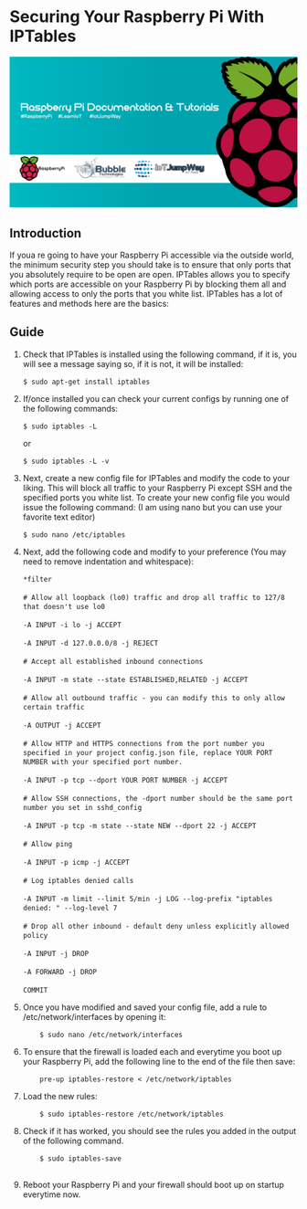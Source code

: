 # Securing Your Raspberry Pi With IPTables

![TechBubble IoT JumpWay Docs](../images/main/Raspberry-Pi-Documentation.png)  

## Introduction

If youa re going to have your Raspberry Pi accessible via the outside world, the minimum security step you should take is to ensure that only ports that you absolutely require to be open are open. IPTables allows you to specify which ports are accessible on your Raspberry Pi by blocking them all and allowing access to only the ports that you white list. IPTables has a lot of features and methods here are the basics:

## Guide

1. Check that IPTables is installed using the following command, if it is, you will see a message saying so, if it is not, it will be installed:

    ```
    $ sudo apt-get install iptables
    ```
    
2. If/once installed you can check your current configs by running one of the following commands:

    ```
    $ sudo iptables -L
    ```
    or

    ```
    $ sudo iptables -L -v
    ```

3. Next, create a new config file for IPTables and modify the code to your liking. This will block all traffic to your Raspberry Pi except SSH and the specified ports you white list. To create your new config file you would issue the following command: (I am using nano but you can use your favorite text editor)

    ```
    $ sudo nano /etc/iptables
    ```

4. Next, add the following code and modify to your preference (You may need to remove indentation and whitespace):

    ```
    *filter

    # Allow all loopback (lo0) traffic and drop all traffic to 127/8 that doesn't use lo0

    -A INPUT -i lo -j ACCEPT

    -A INPUT -d 127.0.0.0/8 -j REJECT

    # Accept all established inbound connections

    -A INPUT -m state --state ESTABLISHED,RELATED -j ACCEPT

    # Allow all outbound traffic - you can modify this to only allow certain traffic

    -A OUTPUT -j ACCEPT

    # Allow HTTP and HTTPS connections from the port number you specified in your project config.json file, replace YOUR PORT NUMBER with your specified port number.

    -A INPUT -p tcp --dport YOUR PORT NUMBER -j ACCEPT

    # Allow SSH connections, the -dport number should be the same port number you set in sshd_config

    -A INPUT -p tcp -m state --state NEW --dport 22 -j ACCEPT

    # Allow ping

    -A INPUT -p icmp -j ACCEPT

    # Log iptables denied calls

    -A INPUT -m limit --limit 5/min -j LOG --log-prefix "iptables denied: " --log-level 7

    # Drop all other inbound - default deny unless explicitly allowed policy

    -A INPUT -j DROP

    -A FORWARD -j DROP

    COMMIT
    ```

5. Once you have modified and saved your config file, add a rule to /etc/network/interfaces by opening it:
  
    ```
        $ sudo nano /etc/network/interfaces
    ```

6. To ensure that the firewall is loaded each and everytime you boot up your Raspberry Pi, add the following line to the end of the file then save:
  
    ```
        pre-up iptables-restore < /etc/network/iptables
    ```

7. Load the new rules:
  
    ```
        $ sudo iptables-restore /etc/network/iptables
    ```

8. Check if it has worked, you should see the rules you added in the output of the following command.
  
    ```
        $ sudo iptables-save
  
    ```

9. Reboot your Raspberry Pi and your firewall should boot up on startup everytime now.